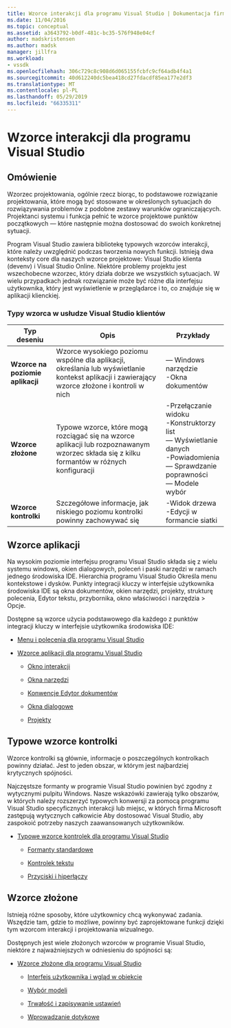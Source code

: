 ```yaml
---
title: Wzorce interakcji dla programu Visual Studio | Dokumentacja firmy Microsoft
ms.date: 11/04/2016
ms.topic: conceptual
ms.assetid: a3643792-b0df-481c-bc35-576f948e04cf
author: madskristensen
ms.author: madsk
manager: jillfra
ms.workload:
- vssdk
ms.openlocfilehash: 306c729c8c908d6d065155fcbfc9cf64adb4f4a1
ms.sourcegitcommit: 40d612240dc5bea418cd27fdacdf85ea177e2df3
ms.translationtype: MT
ms.contentlocale: pl-PL
ms.lasthandoff: 05/29/2019
ms.locfileid: "66335311"
---
```

# <a name="interaction-patterns-for-visual-studio"></a>Wzorce interakcji dla programu Visual Studio
## <a name="overview"></a>Omówienie
 Wzorzec projektowania, ogólnie rzecz biorąc, to podstawowe rozwiązanie projektowania, które mogą być stosowane w określonych sytuacjach do rozwiązywania problemów z podobne zestawy warunków ograniczających. Projektanci systemu i funkcja pełnić te wzorce projektowe punktów początkowych — które następnie można dostosować do swoich konkretnej sytuacji.

 Program Visual Studio zawiera bibliotekę typowych wzorców interakcji, które należy uwzględnić podczas tworzenia nowych funkcji. Istnieją dwa konteksty core dla naszych wzorce projektowe: Visual Studio klienta (devenv) i Visual Studio Online. Niektóre problemy projektu jest wszechobecne wzorzec, który działa dobrze we wszystkich sytuacjach. W wielu przypadkach jednak rozwiązanie może być różne dla interfejsu użytkownika, który jest wyświetlenie w przeglądarce i to, co znajduje się w aplikacji klienckiej.

### <a name="visual-studio-client-pattern-types"></a>Typy wzorca w usłudze Visual Studio klientów

|Typ deseniu|Opis|Przykłady|
|------------------|-----------------|--------------|
|**Wzorce na poziomie aplikacji**|Wzorce wysokiego poziomu wspólne dla aplikacji, określania lub wyświetlanie kontekst aplikacji i zawierający wzorce złożone i kontroli w nich|— Windows narzędzie<br />-Okna dokumentów|
|**Wzorce złożone**|Typowe wzorce, które mogą rozciągać się na wzorce aplikacji lub rozpoznawanym wzorzec składa się z kilku formantów w różnych konfiguracji|-Przełączanie widoku<br />-Konstruktorzy list<br />— Wyświetlanie danych<br />-Powiadomienia<br />— Sprawdzanie poprawności<br />— Modele wybór|
|**Wzorce kontrolki**|Szczegółowe informacje, jak niskiego poziomu kontrolki powinny zachowywać się|-Widok drzewa<br />-Edycji w formancie siatki|

## <a name="application-patterns"></a>Wzorce aplikacji
 Na wysokim poziomie interfejsu programu Visual Studio składa się z wielu systemu windows, okien dialogowych, poleceń i paski narzędzi w ramach jednego środowiska IDE. Hierarchia programu Visual Studio Określa menu kontekstowe i dysków. Punkty integracji kluczy w interfejsie użytkownika środowiska IDE są okna dokumentów, okien narzędzi, projekty, strukturę polecenia, Edytor tekstu, przybornika, okno właściwości i narzędzia > Opcje.

 Dostępne są wzorce użycia podstawowego dla każdego z punktów integracji kluczy w interfejsie użytkownika środowiska IDE:

- [Menu i polecenia dla programu Visual Studio](../../extensibility/ux-guidelines/menus-and-commands-for-visual-studio.md)

- [Wzorce aplikacji dla programu Visual Studio](../../extensibility/ux-guidelines/application-patterns-for-visual-studio.md)

    - [Okno interakcji](../../extensibility/ux-guidelines/application-patterns-for-visual-studio.md#BKMK_WindowInteractions)

    - [Okna narzędzi](../../extensibility/ux-guidelines/application-patterns-for-visual-studio.md#BKMK_ToolWindows)

    - [Konwencje Edytor dokumentów](../../extensibility/ux-guidelines/application-patterns-for-visual-studio.md#BKMK_DocumentEditorConventions)

    - [Okna dialogowe](../../extensibility/ux-guidelines/application-patterns-for-visual-studio.md#BKMK_Dialogs)

    - [Projekty](../../extensibility/ux-guidelines/application-patterns-for-visual-studio.md#BKMK_Projects)

## <a name="common-control-patterns"></a>Typowe wzorce kontrolki
 Wzorce kontrolki są głównie, informacje o poszczególnych kontrolkach powinny działać. Jest to jeden obszar, w którym jest najbardziej krytycznych spójności.

 Najczęstsze formanty w programie Visual Studio powinien być zgodny z wytycznymi pulpitu Windows. Nasze wskazówki zawierają tylko obszarów, w których należy rozszerzyć typowych konwersji za pomocą programu Visual Studio specyficznych interakcji lub miejsc, w których firma Microsoft zastępują wytycznych całkowicie Aby dostosować Visual Studio, aby zaspokoić potrzeby naszych zaawansowanych użytkowników.

- [Typowe wzorce kontrolek dla programu Visual Studio](../../extensibility/ux-guidelines/common-control-patterns-for-visual-studio.md)

    - [Formanty standardowe](../../extensibility/ux-guidelines/common-control-patterns-for-visual-studio.md#BKMK_CommonControls)

    - [Kontrolek tekstu](../../extensibility/ux-guidelines/common-control-patterns-for-visual-studio.md#BKMK_TextControls)

    - [Przyciski i hiperłączy](../../extensibility/ux-guidelines/common-control-patterns-for-visual-studio.md#BKMK_ButtonsAndHyperlinks)

## <a name="composite-patterns"></a>Wzorce złożone
 Istnieją różne sposoby, które użytkownicy chcą wykonywać zadania. Wszędzie tam, gdzie to możliwe, powinny być zaprojektowane funkcji dzięki tym wzorcom interakcji i projektowania wizualnego.

 Dostępnych jest wiele złożonych wzorców w programie Visual Studio, niektóre z najważniejszych w odniesieniu do spójności są:

- [Wzorce złożone dla programu Visual Studio](../../extensibility/ux-guidelines/composite-patterns-for-visual-studio.md)

    - [Interfejs użytkownika i wgląd w obiekcie](../../extensibility/ux-guidelines/composite-patterns-for-visual-studio.md#BKMK_OnObjectUI)

    - [Wybór modeli](../../extensibility/ux-guidelines/composite-patterns-for-visual-studio.md#BKMK_SelectionModels)

    - [Trwałość i zapisywanie ustawień](../../extensibility/ux-guidelines/composite-patterns-for-visual-studio.md#BKMK_PersistenceAndSavingSettings)

    - [Wprowadzanie dotykowe](../../extensibility/ux-guidelines/composite-patterns-for-visual-studio.md#BKMK_TouchInput)